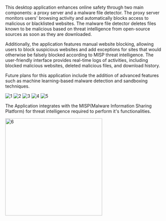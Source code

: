 This desktop application enhances online safety through two main components: a proxy server and a malware file detector. The proxy server monitors users' browsing activity and automatically blocks access to malicious or blacklisted websites. The malware file detector deletes files known to be malicious based on threat intelligence from open-source sources as soon as they are downloaded.

Additionally, the application features manual website blocking, allowing users to block suspicious websites and add exceptions for sites that would otherwise be falsely blocked according to MISP threat intelligence. The user-friendly interface provides real-time logs of activities, including blocked malicious websites, deleted malicious files, and download history.

Future plans for this application include the addition of advanced features such as machine learning-based malware detection and sandboxing techniques.

![1](https://github.com/user-attachments/assets/80f5b079-8481-4c8b-89f5-4fd77decec47)
![2](https://github.com/user-attachments/assets/cac40c48-5d99-4d4a-9f48-c42ce45a5ad6)
![3](https://github.com/user-attachments/assets/f4925e35-199b-4e72-b98e-00346938fc82)
![4](https://github.com/user-attachments/assets/2c4fd5de-f42f-4adb-861b-309794edaa98)
![5](https://github.com/user-attachments/assets/409092ca-1df6-4a8d-88df-dc6b82dd234d)

The Application integrates with the MISP(Malware Information Sharing Platform) for threat intelligence required to perform it's functionalities.

<img width="307" alt="6" src="https://github.com/user-attachments/assets/5189fb13-3dd0-4cf7-b0a5-5ee689f49c7b">
